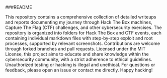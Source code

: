 ###README

This repository contains a comprehensive collection of detailed writeups and reports documenting my journey through Hack The Box machines, Capture The Flag (CTF) challenges, and other cybersecurity exercises. The repository is organized into folders for Hack The Box and CTF events, each containing individual markdown files with step-by-step exploit and root processes, supported by relevant screenshots. Contributions are welcome through forked branches and pull requests. Licensed under the MIT License, this project aims to educate and share knowledge within the cybersecurity community, with a strict adherence to ethical guidelines. Unauthorized testing or hacking is illegal and unethical. For questions or feedback, please open an issue or contact me directly. Happy hacking!
